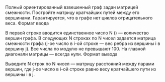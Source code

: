 Полный ориентированный взвешенный граф задан матрицей смежности. Постройте матрицу кратчайших путей между его вершинами.
Гарантируется, что в графе нет циклов отрицательного веса.
Формат ввода

В первой строке вводится единственное число N () — количество вершин графа. В следующих N строках по N чисел задается матрица смежности графа (j-ое число в i-ой строке — вес ребра из вершины i в вершину j). Все числа по модулю не превышают 100. На главной диагонали матрицы — всегда нули.
Формат вывода

Выведите N строк по N чисел — матрицу расстояний между парами вершин, где j-ое число в i-ой строке равно весу кратчайшего пути из вершины i в j.
